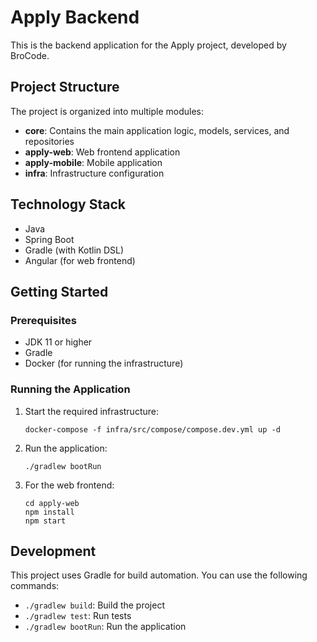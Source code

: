 # Apply Backend

This is the backend application for the Apply project, developed by BroCode.

## Project Structure

The project is organized into multiple modules:

- **core**: Contains the main application logic, models, services, and repositories
- **apply-web**: Web frontend application
- **apply-mobile**: Mobile application
- **infra**: Infrastructure configuration

## Technology Stack

- Java
- Spring Boot
- Gradle (with Kotlin DSL)
- Angular (for web frontend)

## Getting Started

### Prerequisites

- JDK 11 or higher
- Gradle
- Docker (for running the infrastructure)

### Running the Application

1. Start the required infrastructure:
   ```
   docker-compose -f infra/src/compose/compose.dev.yml up -d
   ```

2. Run the application:
   ```
   ./gradlew bootRun
   ```

3. For the web frontend:
   ```
   cd apply-web
   npm install
   npm start
   ```

## Development

This project uses Gradle for build automation. You can use the following commands:

- `./gradlew build`: Build the project
- `./gradlew test`: Run tests
- `./gradlew bootRun`: Run the application